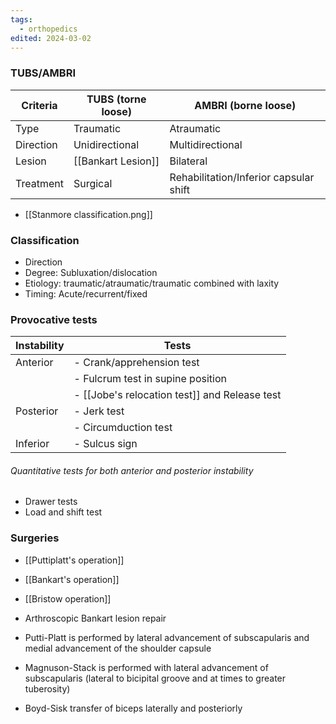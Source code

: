 ```yaml
---
tags:
  - orthopedics
edited: 2024-03-02
---
```

### TUBS/AMBRI

| Criteria  | TUBS (torne loose) | AMBRI (borne loose)                    |
| --------- | ------------------ | -------------------------------------- |
| Type      | Traumatic          | Atraumatic                             |
| Direction | Unidirectional     | Multidirectional                       |
| Lesion    | [[Bankart Lesion]] | Bilateral                              |
| Treatment | Surgical           | Rehabilitation/Inferior capsular shift |
- [[Stanmore classification.png]]

### Classification
- Direction
- Degree: Subluxation/dislocation
- Etiology: traumatic/atraumatic/traumatic combined with laxity
- Timing: Acute/recurrent/fixed

### Provocative tests

| Instability | Tests                                         |
| ----------- | --------------------------------------------- |
| Anterior    | - Crank/apprehension test                     |
|             | - Fulcrum test in supine position             |
|             | - [[Jobe's relocation test]] and Release test |
| Posterior   | - Jerk test                                   |
|             | - Circumduction test                          |
| Inferior    | - Sulcus sign                                 |

###### Quantitative tests for both anterior and posterior instability  
- Drawer tests
- Load and shift test 
### Surgeries
- [[Puttiplatt's operation]]
- [[Bankart's operation]]
- [[Bristow operation]]
- Arthroscopic Bankart lesion repair


- Putti-Platt is performed by lateral advancement of subscapularis and medial advancement of the shoulder capsule
- Magnuson-Stack is performed with lateral advancement of subscapularis (lateral to bicipital groove and at times to greater tuberosity)
- Boyd-Sisk transfer of biceps laterally and posteriorly